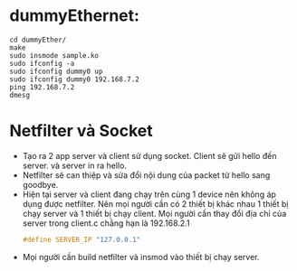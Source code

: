 # dummyEthernet:
```shell
cd dummyEther/
make
sudo insmode sample.ko
sudo ifconfig -a
sudo ifconfig dummy0 up
sudo ifconfig dummy0 192.168.7.2
ping 192.168.7.2
dmesg
```
# Netfilter và Socket

- Tạo ra 2 app server và client sử dụng socket. Client sẽ gửi hello đến server. và server in ra hello.
- Netfilter sẽ can thiệp và sửa đổi nội dung của packet từ hello sang goodbye.
- Hiện tại server và client đang chạy trên cùng 1 device nên không áp dụng được netfilter. Nên mọi người cần có 2 thiết bị khác nhau 1 thiết bị chạy server và 1 thiết bị chạy client. Mọi người cần thay đổi địa chỉ của server trong client.c chằng hạn là 192.168.2.1
    ```c
    #define SERVER_IP "127.0.0.1"
    ```
- Mọi người cần build netfilter và insmod vào thiết bị chạy server.